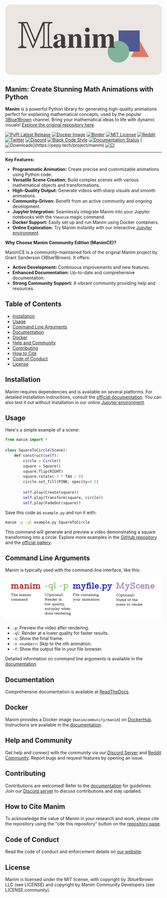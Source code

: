 <p align="center">
    <a href="https://www.manim.community/"><img src="https://raw.githubusercontent.com/ManimCommunity/manim/main/logo/cropped.png" alt="Manim Logo"></a>
</p>

## Manim: Create Stunning Math Animations with Python

**Manim** is a powerful Python library for generating high-quality animations perfect for explaining mathematical concepts, used by the popular [3Blue1Brown](https://www.3blue1brown.com/) channel.  Bring your mathematical ideas to life with dynamic visuals!  [Explore the original repository here](https://github.com/ManimCommunity/manim).

[![PyPI Latest Release](https://img.shields.io/pypi/v/manim.svg?style=flat&logo=pypi)](https://pypi.org/project/manim/)
[![Docker Image](https://img.shields.io/docker/v/manimcommunity/manim?color=%23099cec&label=docker%20image&logo=docker)](https://hub.docker.com/r/manimcommunity/manim)
[![Binder](https://mybinder.org/badge_logo.svg)](https://mybinder.org/v2/gh/ManimCommunity/jupyter_examples/HEAD?filepath=basic_example_scenes.ipynb)
[![MIT License](https://img.shields.io/badge/license-MIT-red.svg?style=flat)](http://choosealicense.com/licenses/mit/)
[![Reddit](https://img.shields.io/reddit/subreddit-subscribers/manim.svg?color=orange&label=reddit&logo=reddit)](https://www.reddit.com/r/manim/)
[![Twitter](https://img.shields.io/twitter/url/https/twitter.com/cloudposse.svg?style=social&label=Follow%20%40manim_community)](https://twitter.com/manim_community/)
[![Discord](https://img.shields.io/discord/581738731934056449.svg?label=discord&color=yellow&logo=discord)](https://www.manim.community/discord/)
[![Black Code Style](https://img.shields.io/badge/code%20style-black-000000.svg)](https://github.com/psf/black)
[![Documentation Status](https://readthedocs.org/projects/manimce/badge/?version=latest)](https://docs.manim.community/)
[![Downloads](https://pepy.tech/badge/manim/month?)](https://pepy.tech/project/manim)
[![CI](https://github.com/ManimCommunity/manim/workflows/CI/badge.svg)](https://github.com/ManimCommunity/manim/workflows/CI)

<hr />

**Key Features:**

*   **Programmatic Animation:** Create precise and customizable animations using Python code.
*   **Versatile Scene Creation:** Build complex scenes with various mathematical objects and transformations.
*   **High-Quality Output:** Generate videos with sharp visuals and smooth animations.
*   **Community-Driven:** Benefit from an active community and ongoing development.
*   **Jupyter Integration:** Seamlessly integrate Manim into your Jupyter notebooks with the `%%manim` magic command.
*   **Docker Support:** Easily set up and run Manim using Docker containers.
*   **Online Exploration:**  Try Manim instantly with our interactive [Jupyter environment](https://try.manim.community/).

**Why Choose Manim Community Edition (ManimCE)?**

ManimCE is a community-maintained fork of the original Manim project by Grant Sanderson (3Blue1Brown). It offers:

*   **Active Development:**  Continuous improvements and new features.
*   **Enhanced Documentation:** Up-to-date and comprehensive documentation.
*   **Strong Community Support:**  A vibrant community providing help and resources.

## Table of Contents

*   [Installation](#installation)
*   [Usage](#usage)
*   [Command Line Arguments](#command-line-arguments)
*   [Documentation](#documentation)
*   [Docker](#docker)
*   [Help and Community](#help-with-manim)
*   [Contributing](#contributing)
*   [How to Cite](#how-to-cite-manim)
*   [Code of Conduct](#code-of-conduct)
*   [License](#license)

## Installation

Manim requires dependencies and is available on several platforms.  For detailed installation instructions, consult the [official documentation](https://docs.manim.community/en/stable/installation.html).  You can also test it out without installation in our online [Jupyter environment](https://try.manim.community/).

## Usage

Here's a simple example of a scene:

```python
from manim import *

class SquareToCircle(Scene):
    def construct(self):
        circle = Circle()
        square = Square()
        square.flip(RIGHT)
        square.rotate(-3 * TAU / 8)
        circle.set_fill(PINK, opacity=0.5)

        self.play(Create(square))
        self.play(Transform(square, circle))
        self.play(FadeOut(square))
```

Save this code as `example.py` and run it with:

```bash
manim -p -ql example.py SquareToCircle
```

This command will generate and preview a video demonstrating a square transforming into a circle.  Explore more examples in the [GitHub repository](example_scenes) and the [official gallery](https://docs.manim.community/en/stable/examples.html).

## Command Line Arguments

Manim is typically used with the command-line interface, like this:

![manim-illustration](https://raw.githubusercontent.com/ManimCommunity/manim/main/docs/source/_static/command.png)

*   `-p`: Preview the video after rendering.
*   `-ql`: Render at a lower quality for faster results.
*   `-s`: Show the final frame.
*   `-n <number>`: Skip to the nth animation.
*   `-f`: Show the output file in your file browser.

Detailed information on command line arguments is available in the [documentation](https://docs.manim.community/en/stable/guides/configuration.html).

## Documentation

Comprehensive documentation is available at [ReadTheDocs](https://docs.manim.community/).

## Docker

Manim provides a Docker image (`manimcommunity/manim`) on [DockerHub](https://hub.docker.com/r/manimcommunity/manim).  Instructions are available in the [documentation](https://docs.manim.community/en/stable/installation/docker.html).

## Help and Community

Get help and connect with the community via our [Discord Server](https://www.manim.community/discord/) and [Reddit Community](https://www.reddit.com/r/manim/).  Report bugs and request features by opening an issue.

## Contributing

Contributions are welcomed!  Refer to the [documentation](https://docs.manim.community/en/stable/contributing.html) for guidelines.  Join our [Discord server](https://www.manim.community/discord/) to discuss contributions and stay updated.

## How to Cite Manim

To acknowledge the value of Manim in your research and work, please cite the repository using the "cite this repository" button on the [repository page](https://github.com/ManimCommunity/manim).

## Code of Conduct

Read the code of conduct and enforcement details on [our website](https://docs.manim.community/en/stable/conduct.html).

## License

Manim is licensed under the MIT license, with copyright by 3blue1brown LLC (see LICENSE) and copyright by Manim Community Developers (see LICENSE.community).